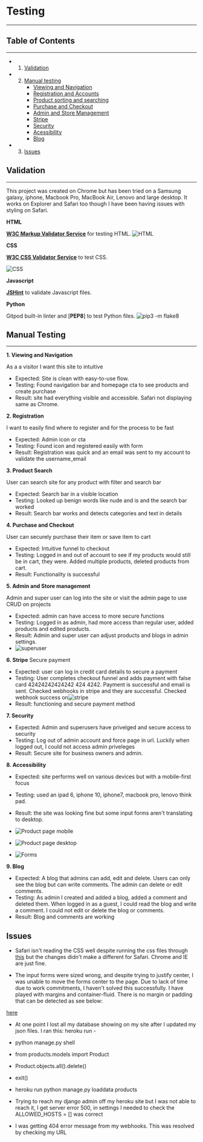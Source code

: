 # Testing #
---


## Table of Contents ##
---

* 1. [Validation](#validation)
* 2. [Manual testing](#manual)
        * [Viewing and Navigation](#viewing)
        * [Registration and Accounts](#registration)
        * [Product sorting and searching](#searching)
        * [Purchase and Checkout](#purchase)
        * [Admin and Store Management](#admin)
        * [Stripe](#stripe)
        * [Security](#security)
        * [Acessibility](#acessibility)
        * [Blog](#blog)
* 3. [Issues](#issues)


<a name="validation"></a>

## Validation ## 
---
This project was created on Chrome but has been tried on a Samsung galaxy, iphone, Macbook Pro, MacBook Air, Lenovo and large desktop. It works on Explorer and Safari too though I have been having issues with styling on Safari. 

**HTML**

[**W3C Markup Validator Service**](https://validator.w3.org/) for testing HTML.
![HTML](readme/html-test.png)

**CSS**

[**W3C CSS Validator Service**](https://jigsaw.w3.org/css-validator/) to test CSS.

![CSS](readme/css-test.png)

**Javascript**

[**JSHint**]() to validate Javascript files.



**Python**

Gitpod built-in linter and [**PEP8**] to test Python files.
![pip3 -m flake8](readme/pep8.png)


<a name="manual"></a>
## Manual Testing ## 
---

**1. Viewing and Navigation**

As a a visitor I want this site to intuitive

* Expected: Site is clean with easy-to-use flow.
* Testing: Found navigation bar and homepage cta to see products and create purchase
* Result: site had everything visible and accessible. Safari not displaying same as Chrome.

**2. Registration**

I want to easily find where to register and for the process to be fast

* Expected: Admin icon or cta
* Testing: Found icon and registered easily with form
* Result: Registration was quick and an email was sent to my account to validate the username_email

**3. Product Search**

User can search site for any product with filter and search bar

* Expected: Search bar in a visible location
* Testing: Looked up benign words like nude and is and the search bar worked
* Result: Search bar works and detects categories and text in details

**4. Purchase and Checkout**

User can securely purchase their item or save item to cart

* Expected: Intuitive funnel to checkout
* Testing: Logged in and out of account to see if my products would still be in cart, they were. Added multiple products, deleted products from cart.
* Result: Functionality is successful

**5. Admin and Store management**

Admin and super user can log into the site or visit the admin page to use CRUD on projects
* Expected: admin can have access to more secure functions
* Testing: Logged in as admin, had more access than regular user, added products and edited products. 
* Result: Admin and super user can adjust products and blogs in admin settings.
* ![superuser](readme/superuser.png)

**6. Stripe** 
Secure payment

* Expected: user can log in credit card details to secure a payment 
* Testing: User completes checkout funnel and adds payment with false card 42424242424242 424 4242. Payment is successful and email is sent. Checked webhooks in stripe and they are successful. Checked webhook success on![stripe](readme/webook.png)
* Result: functioning and secure payment method


**7. Security** 
* Expected: Admin and superusers have privelged and secure access to security
* Testing: Log out of admin account and force page in url. Luckily when logged out, I could not access admin priveleges
* Result: Secure site for business owners and admin.

**8. Accessibility** 
* Expected: site performs well on various devices but with a mobile-first focus
* Testing: used an ipad 6, iphone 10, iphone7, macbook pro, lenovo think pad.
* Result: the site was looking fine but some input forms aren't translating to desktop. 

* ![Product page mobile](readme/product-mobile.png)
* ![Product page desktop](readme/product-page.png)
* ![Forms](readme/forms.png)

**9. Blog** 
* Expected: A blog that admins can add, edit and delete. Users can only see the blog but can write comments. The admin can delete or edit comments. 
* Testing: As admin I created and added a blog, added a comment and deleted them. When logged in as a guest, I could read the blog and write a comment. I could not edit or delete the blog or comments.
* Result: Blog and comments are working

## Issues ##

* Safari isn't reading the CSS well despite running the css files through [this](https://autoprefixer.github.io/ ) but the changes didn't make a different for Safari. Chrome and IE are just fine.

* The input forms were sized wrong, and despite trying to justify center, I was unable to move the forms center to the page. Due to lack of time due to work commitments, I haven't solved this successfully. I have played with margins and container-fluid. There is no margin or padding that can be detected as see below:

[here](readme/form-issue.png)

* At one point I lost all my database showing on my site after I updated my json files. I ran this: 
heroku run - 

* python manage.py shell
* from products.models import Product
* Product.objects.all().delete()
* exit()
* heroku run python manage.py loaddata products

* Trying to reach my django admin off my heroku site but I was not able to reach it, I get server error 500, in settings I needed to check the ALLOWED_HOSTS = [] was correct

* I was getting 404 error message from my webhooks. This was resolved by checking my URL
